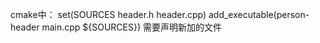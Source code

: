 cmake中：
set(SOURCES header.h header.cpp)
add_executable(person-header main.cpp ${SOURCES})
需要声明新加的文件